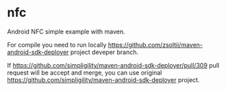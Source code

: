 # nfc
Android NFC simple example with maven.

For compile you need to run locally https://github.com/zsoltii/maven-android-sdk-deployer project deveper branch.

If https://github.com/simpligility/maven-android-sdk-deployer/pull/309 pull request will be accept and merge, you can use original https://github.com/simpligility/maven-android-sdk-deployer project.   
